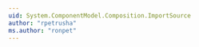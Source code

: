 ```yaml
---
uid: System.ComponentModel.Composition.ImportSource
author: "rpetrusha"
ms.author: "ronpet"
---
```

